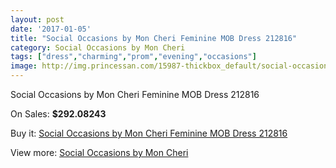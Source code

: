 ```yaml
---
layout: post
date: '2017-01-05'
title: "Social Occasions by Mon Cheri Feminine MOB Dress 212816"
category: Social Occasions by Mon Cheri
tags: ["dress","charming","prom","evening","occasions"]
image: http://img.princessan.com/15987-thickbox_default/social-occasions-by-mon-cheri-feminine-mob-dress-212816.jpg
---
```

Social Occasions by Mon Cheri Feminine MOB Dress 212816

On Sales: **$292.08243**
<a href="https://www.princessan.com/en/social-occasions-by-mon-cheri/7508-social-occasions-by-mon-cheri-feminine-mob-dress-212816.html"><amp-img layout="responsive" width="600" height="600" src="//img.princessan.com/15987-thickbox_default/social-occasions-by-mon-cheri-feminine-mob-dress-212816.jpg" alt="Social Occasions by Mon Cheri Feminine MOB Dress 212816 0" /></a>
<a href="https://www.princessan.com/en/social-occasions-by-mon-cheri/7508-social-occasions-by-mon-cheri-feminine-mob-dress-212816.html"><amp-img layout="responsive" width="600" height="600" src="//img.princessan.com/15988-thickbox_default/social-occasions-by-mon-cheri-feminine-mob-dress-212816.jpg" alt="Social Occasions by Mon Cheri Feminine MOB Dress 212816 1" /></a>

Buy it: [Social Occasions by Mon Cheri Feminine MOB Dress 212816](https://www.princessan.com/en/social-occasions-by-mon-cheri/7508-social-occasions-by-mon-cheri-feminine-mob-dress-212816.html "Social Occasions by Mon Cheri Feminine MOB Dress 212816")

View more: [Social Occasions by Mon Cheri](https://www.princessan.com/en/60-social-occasions-by-mon-cheri "Social Occasions by Mon Cheri")